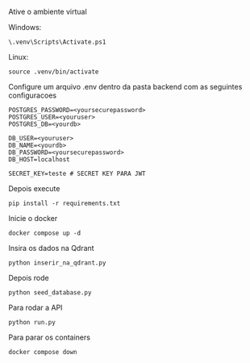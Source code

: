 Ative o ambiente virtual

Windows: 
```
\.venv\Scripts\Activate.ps1
```

Linux:
```
source .venv/bin/activate
```

Configure um arquivo .env dentro da pasta backend com as seguintes configuracoes
```
POSTGRES_PASSWORD=<yoursecurepassword>
POSTGRES_USER=<youruser>
POSTGRES_DB=<yourdb>

DB_USER=<youruser>
DB_NAME=<yourdb>
DB_PASSWORD=<yoursecurepassword>
DB_HOST=localhost

SECRET_KEY=teste # SECRET KEY PARA JWT
```


Depois execute
```
pip install -r requirements.txt
```

Inicie o docker
```
docker compose up -d
```

Insira os dados na Qdrant
```
python inserir_na_qdrant.py
```

Depois rode
```
python seed_database.py
```

Para rodar a API
```
python run.py
```

Para parar os containers
```
docker compose down
```
